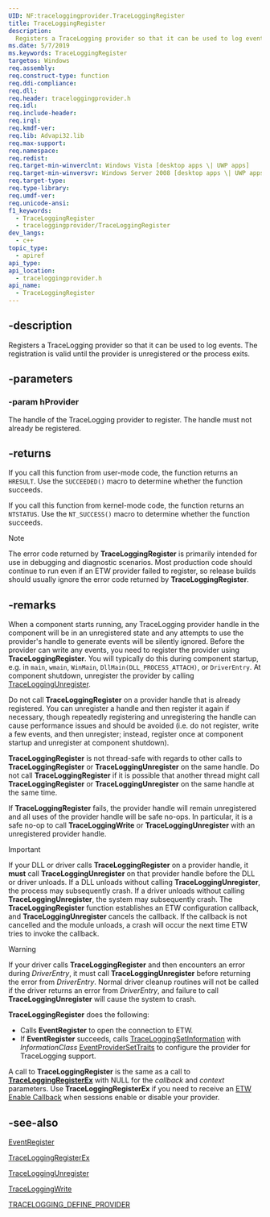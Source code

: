 ```yaml
---
UID: NF:traceloggingprovider.TraceLoggingRegister
title: TraceLoggingRegister
description:
  Registers a TraceLogging provider so that it can be used to log events.
ms.date: 5/7/2019
ms.keywords: TraceLoggingRegister
targetos: Windows
req.assembly:
req.construct-type: function
req.ddi-compliance:
req.dll:
req.header: traceloggingprovider.h
req.idl:
req.include-header:
req.irql:
req.kmdf-ver:
req.lib: Advapi32.lib
req.max-support:
req.namespace:
req.redist:
req.target-min-winverclnt: Windows Vista [desktop apps \| UWP apps]
req.target-min-winversvr: Windows Server 2008 [desktop apps \| UWP apps]
req.target-type:
req.type-library:
req.umdf-ver:
req.unicode-ansi:
f1_keywords:
  - TraceLoggingRegister
  - traceloggingprovider/TraceLoggingRegister
dev_langs:
  - c++
topic_type:
  - apiref
api_type:
api_location:
  - traceloggingprovider.h
api_name:
  - TraceLoggingRegister
---
```


## -description

Registers a TraceLogging provider so that it can be used to log events. The
registration is valid until the provider is unregistered or the process exits.

## -parameters

### -param hProvider

The handle of the TraceLogging provider to register. The handle must not already
be registered.

## -returns

If you call this function from user-mode code, the function returns an
`HRESULT`. Use the `SUCCEEDED()` macro to determine whether the function
succeeds.

If you call this function from kernel-mode code, the function returns an
`NTSTATUS`. Use the `NT_SUCCESS()` macro to determine whether the function
succeeds.

> [!Note]
> The error code returned by **TraceLoggingRegister** is primarily
> intended for use in debugging and diagnostic scenarios. Most production code
> should continue to run even if an ETW provider failed to register, so release
> builds should usually ignore the error code returned by
> **TraceLoggingRegister**.

## -remarks

When a component starts running, any TraceLogging provider handle in the
component will be in an unregistered state and any attempts to use the
provider's handle to generate events will be silently ignored. Before the
provider can write any events, you need to register the provider using
**TraceLoggingRegister**. You will typically do this during component startup,
e.g. in `main`, `wmain`, `WinMain`, `DllMain(DLL_PROCESS_ATTACH)`, or
`DriverEntry`. At component shutdown, unregister the provider by calling
[TraceLoggingUnregister](./nf-traceloggingprovider-traceloggingunregister.md).

Do not call **TraceLoggingRegister** on a provider handle that is already
registered. You can unregister a handle and then register it again if necessary,
though repeatedly registering and unregistering the handle can cause performance
issues and should be avoided (i.e. do not register, write a few events, and then
unregister; instead, register once at component startup and unregister at
component shutdown).

**TraceLoggingRegister** is not thread-safe with regards to other calls to
**TraceLoggingRegister** or **TraceLoggingUnregister** on the same handle. Do
not call **TraceLoggingRegister** if it is possible that another thread might
call **TraceLoggingRegister** or **TraceLoggingUnregister** on the same handle
at the same time.

If **TraceLoggingRegister** fails, the provider handle will remain unregistered
and all uses of the provider handle will be safe no-ops. In particular, it is a
safe no-op to call **TraceLoggingWrite** or **TraceLoggingUnregister** with an
unregistered provider handle.

> [!Important]
> If your DLL or driver calls **TraceLoggingRegister** on a
> provider handle, it **must** call **TraceLoggingUnregister** on that provider
> handle before the DLL or driver unloads. If a DLL unloads without calling
> **TraceLoggingUnregister**, the process may subsequently crash. If a driver
> unloads without calling **TraceLoggingUnregister**, the system may
> subsequently crash. The **TraceLoggingRegister** function establishes an ETW
> configuration callback, and **TraceLoggingUnregister** cancels the callback.
> If the callback is not cancelled and the module unloads, a crash will occur
> the next time ETW tries to invoke the callback.

> [!Warning]
> If your driver calls **TraceLoggingRegister** and then encounters
> an error during _DriverEntry_, it must call **TraceLoggingUnregister** before
> returning the error from _DriverEntry_. Normal driver cleanup routines will
> not be called if the driver returns an error from _DriverEntry_, and failure
> to call **TraceLoggingUnregister** will cause the system to crash.

**TraceLoggingRegister** does the following:

- Calls **EventRegister** to open the connection to ETW.
- If **EventRegister** succeeds, calls
  [TraceLoggingSetInformation](./nf-traceloggingprovider-traceloggingsetinformation.md)
  with _InformationClass_
  [EventProviderSetTraits](../evntprov/ne-evntprov-event_info_class.md) to
  configure the provider for TraceLogging support.

A call to **TraceLoggingRegister** is the same as a call to
[**TraceLoggingRegisterEx**](./nf-traceloggingprovider-traceloggingregisterex.md)
with NULL for the _callback_ and _context_ parameters. Use
**TraceLoggingRegisterEx** if you need to receive an
[ETW Enable Callback](../evntprov/nc-evntprov-penablecallback.md) when sessions
enable or disable your provider.

## -see-also

[EventRegister](../evntprov/nf-evntprov-eventregister.md)

[TraceLoggingRegisterEx](./nf-traceloggingprovider-traceloggingregisterex.md)

[TraceLoggingUnregister](./nf-traceloggingprovider-traceloggingunregister.md)

[TraceLoggingWrite](./nf-traceloggingprovider-traceloggingwrite.md)

[TRACELOGGING_DEFINE_PROVIDER](./nf-traceloggingprovider-tracelogging_define_provider.md)
